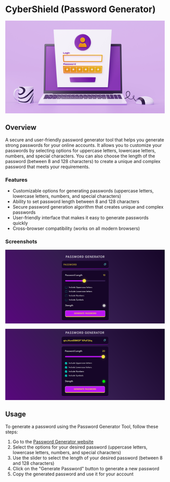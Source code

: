 # <b> CyberShield </b> (Password Generator) 

![Password Generator](assets/img/screenshot-docs/securePage.png)

## <b> Overview </b>

A secure and user-friendly password generator tool that helps you generate strong passwords for your online accounts. It allows you to customize your passwords by selecting options for uppercase letters, lowercase letters, numbers, and special characters. You can also choose the length of the password (between 8 and 128 characters) to create a unique and complex password that meets your requirements.

### <b> Features </b>

- Customizable options for generating passwords (uppercase letters, lowercase letters, numbers, and special characters)
- Ability to set password length between 8 and 128 characters
- Secure password generation algorithm that creates unique and complex passwords
- User-friendly interface that makes it easy to generate passwords quickly
- Cross-browser compatibility (works on all modern browsers)

### <b> Screenshots </b>

![Password Generator Screenshot 1](assets/img/screenshot-docs/pc-1.png.png)

![Password Generator Screenshot 2](assets/img/screenshot-docs/pc-2.png.png)



## <b> Usage </b>

To generate a password using the Password Generator Tool, follow these steps:

1. Go to the [Password Generator website](https://password-auto-genarator.netlify.app)
2. Select the options for your desired password (uppercase letters, lowercase letters, numbers, and special characters)
3. Use the slider to select the length of your desired password (between 8 and 128 characters)
4. Click on the "Generate Password" button to generate a new password
5. Copy the generated password and use it for your account

